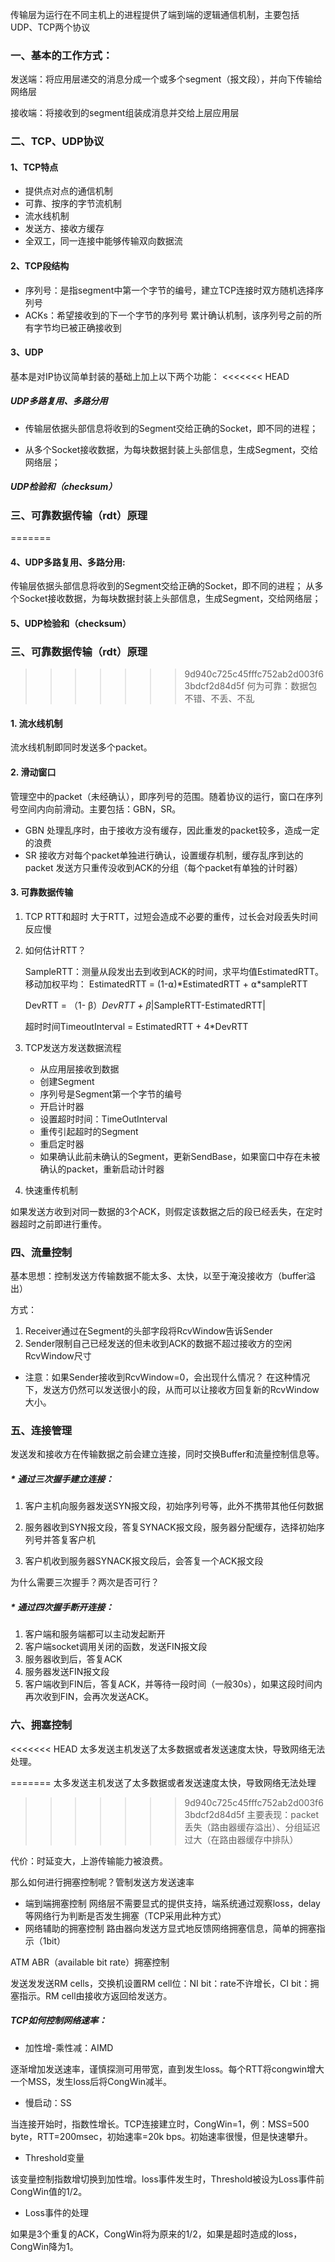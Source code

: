 
传输层为运行在不同主机上的进程提供了端到端的逻辑通信机制，主要包括UDP、TCP两个协议

### 一、基本的工作方式：

发送端：将应用层递交的消息分成一个或多个segment（报文段），并向下传输给网络层

接收端：将接收到的segment组装成消息并交给上层应用层


### 二、TCP、UDP协议

#### 1、TCP特点
* 提供点对点的通信机制
* 可靠、按序的字节流机制
* 流水线机制
* 发送方、接收方缓存
* 全双工，同一连接中能够传输双向数据流

#### 2、TCP段结构

* 序列号：是指segment中第一个字节的编号，建立TCP连接时双方随机选择序列号
* ACKs：希望接收到的下一个字节的序列号
累计确认机制，该序列号之前的所有字节均已被正确接收到


#### 3、UDP
基本是对IP协议简单封装的基础上加上以下两个功能：
<<<<<<< HEAD

##### UDP多路复用、多路分用

* 传输层依据头部信息将收到的Segment交给正确的Socket，即不同的进程；

* 从多个Socket接收数据，为每块数据封装上头部信息，生成Segment，交给网络层；

##### UDP检验和（checksum）

### 三、可靠数据传输（rdt）原理

=======
#### 4、UDP多路复用、多路分用:
传输层依据头部信息将收到的Segment交给正确的Socket，即不同的进程；
从多个Socket接收数据，为每块数据封装上头部信息，生成Segment，交给网络层；
#### 5、UDP检验和（checksum）

### 三、可靠数据传输（rdt）原理

>>>>>>> 9d940c725c45fffc752ab2d003f63bdcf2d84d5f
何为可靠：数据包不错、不丢、不乱

#### 1. 流水线机制
流水线机制即同时发送多个packet。

#### 2. 滑动窗口
管理空中的packet（未经确认），即序列号的范围。随着协议的运行，窗口在序列号空间内向前滑动。主要包括：GBN，SR。

* GBN
处理乱序时，由于接收方没有缓存，因此重发的packet较多，造成一定的浪费
* SR
接收方对每个packet单独进行确认，设置缓存机制，缓存乱序到达的packet
发送方只重传没收到ACK的分组（每个packet有单独的计时器）


#### 3. 可靠数据传输
1. TCP RTT和超时
大于RTT，过短会造成不必要的重传，过长会对段丢失时间反应慢

2. 如何估计RTT？

    SampleRTT：测量从段发出去到收到ACK的时间，求平均值EstimatedRTT。移动加权平均：
    EstimatedRTT = (1-⍺)*EstimatedRTT + ⍺*sampleRTT

    DevRTT = （1- β）*DevRTT + β*|SampleRTT-EstimatedRTT|

    超时时间TimeoutInterval = EstimatedRTT + 4*DevRTT

3. TCP发送方发送数据流程

    * 从应用层接收到数据
    * 创建Segment
    * 序列号是Segment第一个字节的编号
    * 开启计时器
    * 设置超时时间：TimeOutInterval
    * 重传引起超时的Segment
    * 重启定时器
    * 如果确认此前未确认的Segment，更新SendBase，如果窗口中存在未被确认的packet，重新启动计时器

4. 快速重传机制

如果发送方收到对同一数据的3个ACK，则假定该数据之后的段已经丢失，在定时器超时之前即进行重传。

### 四、流量控制
基本思想：控制发送方传输数据不能太多、太快，以至于淹没接收方（buffer溢出）

方式：

1. Receiver通过在Segment的头部字段将RcvWindow告诉Sender
2. Sender限制自己已经发送的但未收到ACK的数据不超过接收方的空闲RcvWindow尺寸

* 注意：如果Sender接收到RcvWindow=0，会出现什么情况？
在这种情况下，发送方仍然可以发送很小的段，从而可以让接收方回复新的RcvWindow大小。

### 五、连接管理
发送发和接收方在传输数据之前会建立连接，同时交换Buffer和流量控制信息等。
##### * 通过三次握手建立连接：

1. 客户主机向服务器发送SYN报文段，初始序列号等，此外不携带其他任何数据

2. 服务器收到SYN报文段，答复SYNACK报文段，服务器分配缓存，选择初始序列号并答复客户机

3. 客户机收到服务器SYNACK报文段后，会答复一个ACK报文段

为什么需要三次握手？两次是否可行？

##### *  通过四次握手断开连接：
1. 客户端和服务端都可以主动发起断开
2. 客户端socket调用关闭的函数，发送FIN报文段
3. 服务器收到后，答复ACK
4. 服务器发送FIN报文段
5. 客户端收到FIN后，答复ACK，并等待一段时间（一般30s），如果这段时间内再次收到FIN，会再次发送ACK。

### 六、拥塞控制
<<<<<<< HEAD
太多发送主机发送了太多数据或者发送速度太快，导致网络无法处理。

=======
太多发送主机发送了太多数据或者发送速度太快，导致网络无法处理
>>>>>>> 9d940c725c45fffc752ab2d003f63bdcf2d84d5f
主要表现：packet丢失（路由器缓存溢出）、分组延迟过大（在路由器缓存中排队）

代价：时延变大，上游传输能力被浪费。

那么如何进行拥塞控制呢？管制发送方发送速率

* 端到端拥塞控制
    网络层不需要显式的提供支持，端系统通过观察loss，delay等网络行为判断是否发生拥塞（TCP采用此种方式）
* 网络辅助的拥塞控制 
路由器向发送方显式地反馈网络拥塞信息，简单的拥塞指示（1bit）

ATM ABR（available bit rate）拥塞控制

发送发发送RM cells，交换机设置RM cell位：NI bit：rate不许增长，CI bit：拥塞指示。RM cell由接收方返回给发送方。

##### TCP如何控制网络速率：

* 加性增-乘性减：AIMD

逐渐增加发送速率，谨慎探测可用带宽，直到发生loss。每个RTT将congwin增大一个MSS，发生loss后将CongWin减半。

* 慢启动：SS

当连接开始时，指数性增长。TCP连接建立时，CongWin=1，例：MSS=500 byte，RTT=200msec，初始速率=20k bps。初始速率很慢，但是快速攀升。

* Threshold变量

该变量控制指数增切换到加性增。loss事件发生时，Threshold被设为Loss事件前CongWin值的1/2。

* Loss事件的处理

如果是3个重复的ACK，CongWin将为原来的1/2，如果是超时造成的loss，CongWin降为1。


















